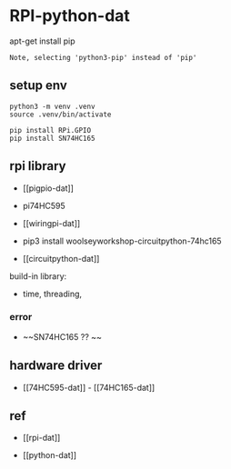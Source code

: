 
# RPI-python-dat

apt-get install pip 

    Note, selecting 'python3-pip' instead of 'pip'



## setup env

    python3 -m venv .venv
    source .venv/bin/activate

    pip install RPi.GPIO
    pip install SN74HC165


## rpi library 

- [[pigpio-dat]]
- pi74HC595

- [[wiringpi-dat]] 
- pip3 install woolseyworkshop-circuitpython-74hc165

- [[circuitpython-dat]]


build-in library: 
- time, threading, 

### error 

- ~~SN74HC165 ?? ~~


## hardware driver 

- [[74HC595-dat]] - [[74HC165-dat]]


## ref 

- [[rpi-dat]]

- [[python-dat]]